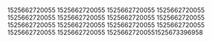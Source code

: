 1525662720055
1525662720055
1525662720055
1525662720055
1525662720055
1525662720055
1525662720055
1525662720055
1525662720055
1525662720055
1525662720055
1525662720055
1525662720055
1525662720055
15256627200551525673396958